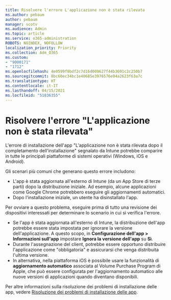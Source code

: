```yaml
---
title: Risolvere l'errore L'applicazione non è stata rilevata
ms.author: pebaum
author: pebaum
manager: scotv
ms.audience: Admin
ms.topic: article
ms.service: o365-administration
ROBOTS: NOINDEX, NOFOLLOW
localization_priority: Priority
ms.collection: Adm_O365
ms.custom:
- "9000171"
- "1712"
ms.openlocfilehash: 4e0599f9bdf2c7d16d009627f44b3691c2c250b7
ms.sourcegitcommit: 8bc60ec34bc1e40685e3976576e04a2623f63a7c
ms.translationtype: HT
ms.contentlocale: it-IT
ms.lasthandoff: 04/15/2021
ms.locfileid: "51836355"
---
```

# <a name="mitigate-the-application-was-not-detected-error"></a>Risolvere l'errore "L'applicazione non è stata rilevata"

L'errore di installazione dell'app "L'applicazione non è stata rilevata dopo il completamento dell'installazione" segnalato da Intune potrebbe comparire in tutte le principali piattaforme di sistemi operativi (Windows, iOS e Android).

Gli scenari più comuni che generano questo errore includono:

- L'app è stata aggiornata all'esterno di Intune (da un App Store di terze parti) dopo la distribuzione iniziale. Ad esempio, alcune applicazioni come Google Chrome potrebbero eseguire gli aggiornamenti automatici.
- Dopo l'installazione iniziale, un utente ha disinstallato l'app.

Per ovviare a questo problema, eseguire prima di tutto una revisione dei dispositivi interessati per determinare lo scenario in cui si verifica l'errore.

- Se l'app è stata aggiornata all'esterno di Intune, la distribuzione dell'app potrebbe essere stata impostata per ignorare la versione dell'applicazione. A questo scopo, in **Configurazione dell'app > Informazioni sull'app** impostare **Ignora la versione dell'app** su **Sì**.
- Durante l'assegnazione del client, potrebbe essere opportuno distribuire l'applicazione come "obbligatoria" e assicurarsi che venga distribuita l'ultima versione.
- In alternativa, nella piattaforma iOS è possibile usare la funzionalità di **aggiornamento automatico** associata al Volume Purchase Program di Apple, che può essere configurata per l'aggiornamento automatico alle nuove versioni di applicazioni quando diventano disponibili.

Per altre informazioni sulla risoluzione dei problemi di installazione delle app, vedere [Risoluzione dei problemi di installazione delle app](https://docs.microsoft.com/intune/troubleshoot-app-install).
